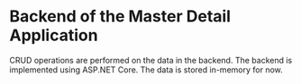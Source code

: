 # Backend of the Master Detail Application

CRUD operations are performed on the data in the backend. The backend is implemented using ASP.NET Core. The data is stored in-memory for now.